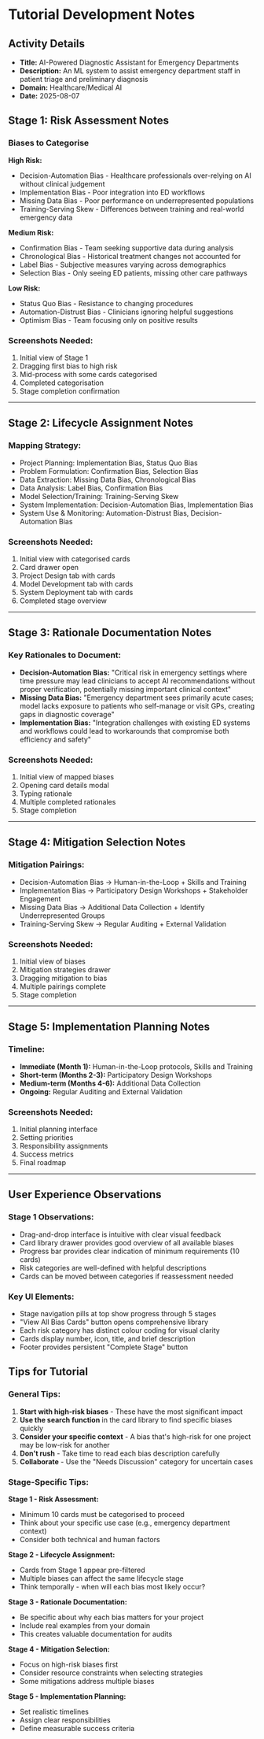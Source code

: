 # Tutorial Development Notes

## Activity Details
- **Title:** AI-Powered Diagnostic Assistant for Emergency Departments
- **Description:** An ML system to assist emergency department staff in patient triage and preliminary diagnosis
- **Domain:** Healthcare/Medical AI
- **Date:** 2025-08-07

## Stage 1: Risk Assessment Notes

### Biases to Categorise

**High Risk:**
- Decision-Automation Bias - Healthcare professionals over-relying on AI without clinical judgement
- Implementation Bias - Poor integration into ED workflows
- Missing Data Bias - Poor performance on underrepresented populations
- Training-Serving Skew - Differences between training and real-world emergency data

**Medium Risk:**
- Confirmation Bias - Team seeking supportive data during analysis
- Chronological Bias - Historical treatment changes not accounted for
- Label Bias - Subjective measures varying across demographics
- Selection Bias - Only seeing ED patients, missing other care pathways

**Low Risk:**
- Status Quo Bias - Resistance to changing procedures
- Automation-Distrust Bias - Clinicians ignoring helpful suggestions
- Optimism Bias - Team focusing only on positive results

### Screenshots Needed:
1. Initial view of Stage 1
2. Dragging first bias to high risk
3. Mid-process with some cards categorised
4. Completed categorisation
5. Stage completion confirmation

---

## Stage 2: Lifecycle Assignment Notes

### Mapping Strategy:
- Project Planning: Implementation Bias, Status Quo Bias
- Problem Formulation: Confirmation Bias, Selection Bias  
- Data Extraction: Missing Data Bias, Chronological Bias
- Data Analysis: Label Bias, Confirmation Bias
- Model Selection/Training: Training-Serving Skew
- System Implementation: Decision-Automation Bias, Implementation Bias
- System Use & Monitoring: Automation-Distrust Bias, Decision-Automation Bias

### Screenshots Needed:
1. Initial view with categorised cards
2. Card drawer open
3. Project Design tab with cards
4. Model Development tab with cards
5. System Deployment tab with cards
6. Completed stage overview

---

## Stage 3: Rationale Documentation Notes

### Key Rationales to Document:
- **Decision-Automation Bias:** "Critical risk in emergency settings where time pressure may lead clinicians to accept AI recommendations without proper verification, potentially missing important clinical context"
- **Missing Data Bias:** "Emergency department sees primarily acute cases; model lacks exposure to patients who self-manage or visit GPs, creating gaps in diagnostic coverage"
- **Implementation Bias:** "Integration challenges with existing ED systems and workflows could lead to workarounds that compromise both efficiency and safety"

### Screenshots Needed:
1. Initial view of mapped biases
2. Opening card details modal
3. Typing rationale
4. Multiple completed rationales
5. Stage completion

---

## Stage 4: Mitigation Selection Notes

### Mitigation Pairings:
- Decision-Automation Bias → Human-in-the-Loop + Skills and Training
- Implementation Bias → Participatory Design Workshops + Stakeholder Engagement
- Missing Data Bias → Additional Data Collection + Identify Underrepresented Groups
- Training-Serving Skew → Regular Auditing + External Validation

### Screenshots Needed:
1. Initial view of biases
2. Mitigation strategies drawer
3. Dragging mitigation to bias
4. Multiple pairings complete
5. Stage completion

---

## Stage 5: Implementation Planning Notes

### Timeline:
- **Immediate (Month 1):** Human-in-the-Loop protocols, Skills and Training
- **Short-term (Months 2-3):** Participatory Design Workshops
- **Medium-term (Months 4-6):** Additional Data Collection
- **Ongoing:** Regular Auditing and External Validation

### Screenshots Needed:
1. Initial planning interface
2. Setting priorities
3. Responsibility assignments
4. Success metrics
5. Final roadmap

---

## User Experience Observations

### Stage 1 Observations:
- Drag-and-drop interface is intuitive with clear visual feedback
- Card library drawer provides good overview of all available biases
- Progress bar provides clear indication of minimum requirements (10 cards)
- Risk categories are well-defined with helpful descriptions
- Cards can be moved between categories if reassessment needed

### Key UI Elements:
- Stage navigation pills at top show progress through 5 stages
- "View All Bias Cards" button opens comprehensive library
- Each risk category has distinct colour coding for visual clarity
- Cards display number, icon, title, and brief description
- Footer provides persistent "Complete Stage" button

## Tips for Tutorial

### General Tips:
1. **Start with high-risk biases** - These have the most significant impact
2. **Use the search function** in the card library to find specific biases quickly
3. **Consider your specific context** - A bias that's high-risk for one project may be low-risk for another
4. **Don't rush** - Take time to read each bias description carefully
5. **Collaborate** - Use the "Needs Discussion" category for uncertain cases

### Stage-Specific Tips:

**Stage 1 - Risk Assessment:**
- Minimum 10 cards must be categorised to proceed
- Think about your specific use case (e.g., emergency department context)
- Consider both technical and human factors

**Stage 2 - Lifecycle Assignment:**
- Cards from Stage 1 appear pre-filtered
- Multiple biases can affect the same lifecycle stage
- Think temporally - when will each bias most likely occur?

**Stage 3 - Rationale Documentation:**
- Be specific about why each bias matters for your project
- Include real examples from your domain
- This creates valuable documentation for audits

**Stage 4 - Mitigation Selection:**
- Focus on high-risk biases first
- Consider resource constraints when selecting strategies
- Some mitigations address multiple biases

**Stage 5 - Implementation Planning:**
- Set realistic timelines
- Assign clear responsibilities
- Define measurable success criteria